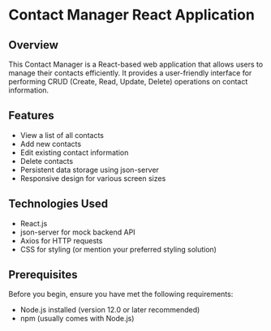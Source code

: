 # Contact Manager React Application

## Overview

This Contact Manager is a React-based web application that allows users to manage their contacts efficiently. It provides a user-friendly interface for performing CRUD (Create, Read, Update, Delete) operations on contact information.

## Features

- View a list of all contacts
- Add new contacts
- Edit existing contact information
- Delete contacts
- Persistent data storage using json-server
- Responsive design for various screen sizes

## Technologies Used

- React.js
- json-server for mock backend API
- Axios for HTTP requests
- CSS for styling (or mention your preferred styling solution)

## Prerequisites

Before you begin, ensure you have met the following requirements:

- Node.js installed (version 12.0 or later recommended)
- npm (usually comes with Node.js)

